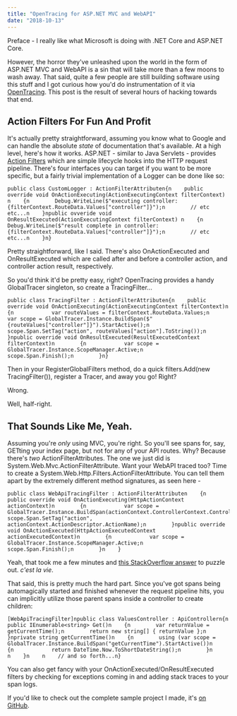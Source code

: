 ```yaml
---
title: "OpenTracing for ASP.NET MVC and WebAPI"
date: "2018-10-13"
---
```


Preface - I really like what Microsoft is doing with .NET Core and ASP.NET Core.

However, the horror they've unleashed upon the world in the form of ASP.NET MVC and WebAPI is a sin that will take more than a few moons to wash away. That said, quite a few people are still building software using this stuff and I got curious how you'd do instrumentation of it via [OpenTracing](https://opentracing.io). This post is the result of several hours of hacking towards that end.

## Action Filters For Fun And Profit

It's actually pretty straightforward, assuming you know what to Google and can handle the absolute _state_ of documentation that's available. At a high level, here's how it works. ASP.NET - similar to Java Servlets - provides [Action Filters](https://docs.microsoft.com/en-us/aspnet/mvc/overview/older-versions-1/controllers-and-routing/understanding-action-filters-cs) which are simple lifecycle hooks into the HTTP request pipeline. There's four interfaces you can target if you want to be more specific, but a fairly trivial implementation of a Logger can be done like so:

```
public class CustomLogger : ActionFilterAttributen{n    public override void OnActionExecuting(ActionExecutingContext filterContext) n    {n        Debug.WriteLine($"executing controller: {filterContext.RouteData.Values["controller"]}");n        // etc etc...n    }npublic ovveride void OnResultExecuted(ActionExecutingContext filterContext) n    {n        Debug.WriteLine($"result complete in controller: {filterContext.RouteData.Values["controller"]}");n        // etc etc...n    }n}
```

Pretty straightforward, like I said. There's also OnActionExecuted and OnResultExecuted which are called after and before a controller action, and controller action result, respectively.

So you'd think it'd be pretty easy, right? OpenTracing provides a handy GlobalTracer singleton, so create a TracingFilter...

```
public class TracingFilter : ActionFilterAttributen{n    public override void OnActionExecuting(ActionExecutingContext filterContext)n        {n            var routeValues = filterContext.RouteData.Values;n            var scope = GlobalTracer.Instance.BuildSpan($"{routeValues["controller"]}").StartActive();n            scope.Span.SetTag("action", routeValues["action"].ToString());n        }npublic override void OnResultExecuted(ResultExecutedContext filterContext)n        {n            var scope = GlobalTracer.Instance.ScopeManager.Active;n            scope.Span.Finish();n        }n}
```

Then in your RegisterGlobalFilters method, do a quick filters.Add(new TracingFilter()), register a Tracer, and away you go! Right?

Wrong.

Well, half-right.

## That Sounds Like Me, Yeah.

Assuming you're _only_ using MVC, you're right. So you'll see spans for, say, GETting your index page, but not for any of your API routes. Why? Because there's _two_ ActionFilterAttributes. The one we just did is System.Web.Mvc.ActionFilterAttribute. Want your WebAPI traced too? Time to create a System.Web.Http.Filters.ActionFilterAttribute. You can tell them apart by the extremely different method signatures, as seen here -

```
public class WebApiTracingFilter : ActionFilterAttributen    {n        public override void OnActionExecuting(HttpActionContext actionContext)n        {n            var scope = GlobalTracer.Instance.BuildSpan(actionContext.ControllerContext.ControllerDescriptor.ControllerName).StartActive();n            scope.Span.SetTag("action", actionContext.ActionDescriptor.ActionName);n        }npublic override void OnActionExecuted(HttpActionExecutedContext actionExecutedContext)n        {n            var scope = GlobalTracer.Instance.ScopeManager.Active;n            scope.Span.Finish();n        }n    }
```

Yeah, that took me a few minutes and [this StackOverflow answer](https://stackoverflow.com/a/29352433/7933630) to puzzle out. _c'est la vie_.

That said, this is pretty much the hard part. Since you've got spans being automagically started and finished whenever the request pipeline hits, you can implicitly utilize those parent spans inside a controller to create children:

```
[WebApiTracingFilter]npublic class ValuesController : ApiControllern{n    public IEnumerable<string> Get()n    {n        var returnValue = getCurrentTime();n        return new string[] { returnValue };n    }nprivate string getCurrentTime()n    {n        using (var scope = GlobalTracer.Instance.BuildSpan("getCurrentTime").StartActive())n        {n            return DateTime.Now.ToShortDateString();n        }n            n    }n    n    // and so forth...n}
```

You can also get fancy with your OnActionExecuted/OnResultExecuted filters by checking for exceptions coming in and adding stack traces to your span logs.

If you'd like to check out the complete sample project I made, it's [on GitHub](https://github.com/austinlparker/OpenTracing.TracingFilter).
